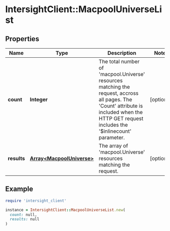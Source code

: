 # IntersightClient::MacpoolUniverseList

## Properties

| Name | Type | Description | Notes |
| ---- | ---- | ----------- | ----- |
| **count** | **Integer** | The total number of &#39;macpool.Universe&#39; resources matching the request, accross all pages. The &#39;Count&#39; attribute is included when the HTTP GET request includes the &#39;$inlinecount&#39; parameter. | [optional] |
| **results** | [**Array&lt;MacpoolUniverse&gt;**](MacpoolUniverse.md) | The array of &#39;macpool.Universe&#39; resources matching the request. | [optional] |

## Example

```ruby
require 'intersight_client'

instance = IntersightClient::MacpoolUniverseList.new(
  count: null,
  results: null
)
```


